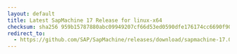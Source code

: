 ```yaml
---
layout: default
title: Latest SapMachine 17 Release for linux-x64
checksum: sha256 959b15787880abc09949207cf66d53ed0590dfe176174cc6690f90de27c49e58
redirect_to:
  - https://github.com/SAP/SapMachine/releases/download/sapmachine-17.0.10/sapmachine-jdk-17.0.10_linux-x64_bin.tar.gz
---
```

